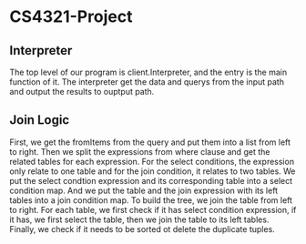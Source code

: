 # CS4321-Project

## Interpreter
The top level of our program is client.Interpreter, and the entry is the main function of it. The interpreter get the data and querys from the input path and output the results to ouptput path.
## Join Logic
First, we get the fromItems from the query and put them into a list from left to right. Then we split the expressions from where clause and get the related tables for each expression. For the select conditions, the expression only relate to one table and for the join condition, it relates to two tables. We put the select condtion expression and its corresponding table into a select condition map. And we put the table and the join expression with its left tables into a join condition map.
To build the tree, we join the table from left to right. For each table, we first check if it has select condition expression, if it has, we first select the table, then we join the table to its left tables. Finally, we check if it needs to be sorted ot delete the duplicate tuples.
